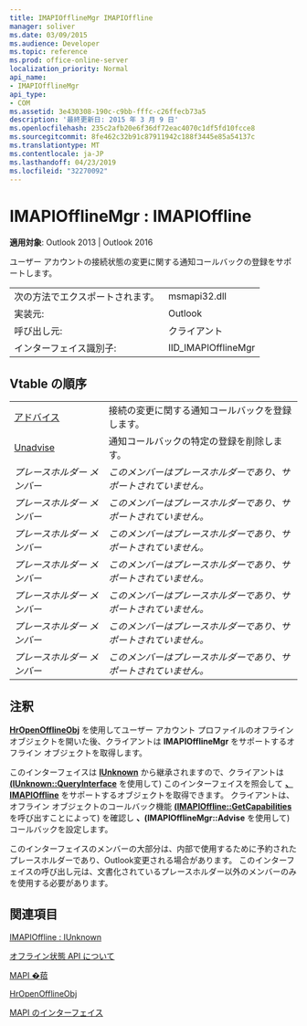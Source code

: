 ```yaml
---
title: IMAPIOfflineMgr IMAPIOffline
manager: soliver
ms.date: 03/09/2015
ms.audience: Developer
ms.topic: reference
ms.prod: office-online-server
localization_priority: Normal
api_name:
- IMAPIOfflineMgr
api_type:
- COM
ms.assetid: 3e430308-190c-c9bb-fffc-c26ffecb73a5
description: '最終更新日: 2015 年 3 月 9 日'
ms.openlocfilehash: 235c2afb20e6f36df72eac4070c1df5fd10fcce8
ms.sourcegitcommit: 8fe462c32b91c87911942c188f3445e85a54137c
ms.translationtype: MT
ms.contentlocale: ja-JP
ms.lasthandoff: 04/23/2019
ms.locfileid: "32270092"
---
```

# <a name="imapiofflinemgr--imapioffline"></a>IMAPIOfflineMgr : IMAPIOffline

  
  
**適用対象**: Outlook 2013 | Outlook 2016 
  
ユーザー アカウントの接続状態の変更に関する通知コールバックの登録をサポートします。
  
|||
|:-----|:-----|
|次の方法でエクスポートされます。  <br/> |msmapi32.dll  <br/> |
|実装元:  <br/> |Outlook  <br/> |
|呼び出し元:  <br/> |クライアント  <br/> |
|インターフェイス識別子:  <br/> |IID_IMAPIOfflineMgr  <br/> |
   
## <a name="vtable-order"></a>Vtable の順序

|||
|:-----|:-----|
|[アドバイス](imapiofflinemgr-advise.md) <br/> |接続の変更に関する通知コールバックを登録します。  <br/> |
|[Unadvise](imapiofflinemgr-unadvise.md) <br/> |通知コールバックの特定の登録を削除します。  <br/> |
| *プレースホルダー メンバー*  <br/> | *このメンバーはプレースホルダーであり、サポートされていません。*  <br/> |
| *プレースホルダー メンバー*  <br/> | *このメンバーはプレースホルダーであり、サポートされていません。*  <br/> |
| *プレースホルダー メンバー*  <br/> | *このメンバーはプレースホルダーであり、サポートされていません。*  <br/> |
| *プレースホルダー メンバー*  <br/> | *このメンバーはプレースホルダーであり、サポートされていません。*  <br/> |
| *プレースホルダー メンバー*  <br/> | *このメンバーはプレースホルダーであり、サポートされていません。*  <br/> |
| *プレースホルダー メンバー*  <br/> | *このメンバーはプレースホルダーであり、サポートされていません。*  <br/> |
| *プレースホルダー メンバー*  <br/> | *このメンバーはプレースホルダーであり、サポートされていません。*  <br/> |
   
## <a name="remarks"></a>注釈

**[HrOpenOfflineObj](hropenofflineobj.md)** を使用してユーザー アカウント プロファイルのオフライン オブジェクトを開いた後、クライアントは **IMAPIOfflineMgr** をサポートするオフライン オブジェクトを取得します。 
  
このインターフェイスは **[IUnknown](https://msdn.microsoft.com/library/ms680509%28v=VS.85%29.aspx)** から継承されますので、クライアントは **[(IUnknown::QueryInterface](https://msdn.microsoft.com/library/ms682521%28v=VS.85%29.aspx)** を使用して) このインターフェイスを照会して **[、IMAPIOffline](imapiofflineiunknown.md)** をサポートするオブジェクトを取得できます。 クライアントは、オフライン オブジェクトのコールバック機能 **[(IMAPIOffline::GetCapabilities](imapioffline-getcapabilities.md)** を呼び出すことによって) を確認し **、(IMAPIOfflineMgr::Advise** を使用して) コールバックを設定します。 
  
このインターフェイスのメンバーの大部分は、内部で使用するために予約されたプレースホルダーであり、Outlook変更される場合があります。 このインターフェイスの呼び出し元は、文書化されているプレースホルダー以外のメンバーのみを使用する必要があります。
  
## <a name="see-also"></a>関連項目



[IMAPIOffline : IUnknown](imapiofflineiunknown.md)


[オフライン状態 API について](about-the-offline-state-api.md)
  
[MAPI �萔](mapi-constants.md)
  
[HrOpenOfflineObj](hropenofflineobj.md)
  
[MAPI のインターフェイス](mapi-interfaces.md)


